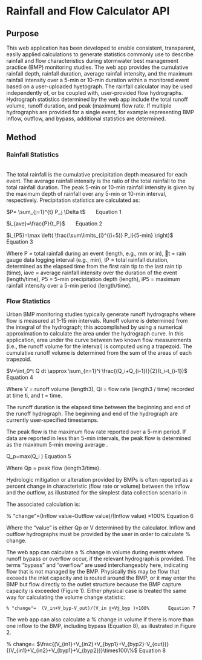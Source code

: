 # Rainfall and Flow Calculator API

## **Purpose** <br>
This web application has been developed to enable consistent, transparent, easily applied calculations to generate statistics commonly use to describe rainfall and flow characteristics during stormwater best management practice (BMP) monitoring studies. The web app provides the cumulative rainfall depth, rainfall duration, average rainfall intensity, and the maximum rainfall intensity over a 5-min or 10-min duration within a monitored event based on a user-uploaded hyetograph. The rainfall calculator may be used independently of, or be coupled with, user-provided flow hydrographs. Hydrograph statistics determined by the web app include the total runoff volume, runoff duration, and peak (maximum) flow rate. If multiple hydrographs are provided for a single event, for example representing BMP inflow, outflow, and bypass, additional statistics are determined. 

## **Method** <br>
### Rainfall Statistics
<br>
The total rainfall is the cumulative precipitation depth measured for each event. The average rainfall intensity is the ratio of the total rainfall to the total rainfall duration. The peak 5-min or 10-min rainfall intensity is given by the maximum depth of rainfall over any 5-min or 10-min interval, respectively. Precipitation statistics are calculated as: <br>


$P= \sum_{j=1}^{t}   P_j \Delta t$ &nbsp;&nbsp;&nbsp;&nbsp;&nbsp; Equation 1

$i_{ave}=\frac{P}{t_P}$ &nbsp;&nbsp;&nbsp;&nbsp;&nbsp; Equation 2

$i_{P5}=\max \left( \frac{\sum\limits_{i}^{(i+5)} P_i}{5-min} \right)$ &nbsp;&nbsp;&nbsp;&nbsp;&nbsp; Equation 3


Where P = total rainfall during an event (length, e.g., mm or in), t = rain gauge data logging interval (e.g., min), tP = total rainfall duration, determined as the elapsed time from the first rain tip to the last rain tip (time), iave = average rainfall intensity over the duration of the event (length/time), P5 = 5-min precipitation depth (length), iP5 = maximum rainfall intensity over a 5-min period (length/time).


### Flow Statistics

Urban BMP monitoring studies typically generate runoff hydrographs where flow is measured at 1-15 min intervals. Runoff volume is determined from the integral of the hydrograph; this accomplished by using a numerical approximation to calculate the area under the hydrograph curve. In this application, area under the curve between two known flow measurements (i.e., the runoff volume for the interval) is computed using a trapezoid. The cumulative runoff volume is determined from the sum of the areas of each trapezoid.

$V=\int_0^t Q dt \approx \sum_{n=1}^i \frac{(Q_i+Q_{i-1})}{2}(t_i-t_{i-1})$		Equation 4

Where V = runoff volume (length3), Qi = flow rate (length3 / time) recorded at time ti, and t = time.

The runoff duration is the elapsed time between the beginning and end of the runoff hydrograph. The beginning and end of the hydrograph are currently user-specified timestamps. 

The peak flow is the maximum flow rate reported over a 5-min period. If data are reported in less than 5-min intervals, the peak flow is determined as the maximum 5-min moving average .

Q_p=max(Q_i )			Equation 5

Where Qp = peak flow (length3/time). 

Hydrologic mitigation or alteration provided by BMPs is often reported as a percent change in characteristic (flow rate or volume) between the inflow and the outflow, as illustrated for the simplest data collection scenario in 

The associated calculation is:

% "change"=(Inflow value-Outflow value)/(Inflow value)  ×100%		Equation 6

Where the “value” is either Qp or V determined by the calculator. Inflow and outflow hydrographs must be provided by the user in order to calculate % change.

The web app can calculate a % change in volume during events where runoff bypass or overflow occur, if the relevant hydrograph is provided. The terms “bypass” and “overflow” are used interchangeably here, indicating flow that is not managed by the BMP. Physically this may be flow that exceeds the inlet capacity and is routed around the BMP, or it may enter the BMP but flow directly to the outlet structure because the BMP capture capacity is exceeded (Figure 1). Either physical case is treated the same way for calculating the volume change statistic:


	% "change"=  (V_in+V_byp-V_out)/(V_in 〖+V〗_byp )×100%		Equation 7



The web app can also calculate a % change in volume if there is more than one inflow to the BMP,  including bypass (Equation 8), as illustrated in Figure 2. 

% change=  $\frac{(V_{in1}+V_{in2}+V_{byp1}+V_{byp2}-V_{out})}{(V_{in1}+V_{in2}+V_{byp1}+V_{byp2})}\times100\%$ Equation 8








